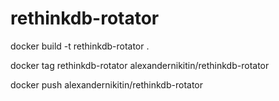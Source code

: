 # rethinkdb-rotator

docker build -t rethinkdb-rotator .

docker tag rethinkdb-rotator alexandernikitin/rethinkdb-rotator

docker push alexandernikitin/rethinkdb-rotator